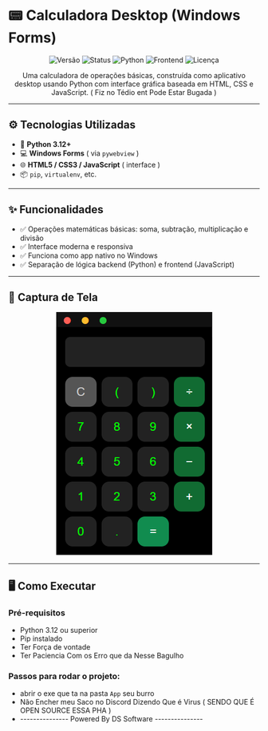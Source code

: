 # 📟 Calculadora Desktop (Windows Forms)

<p align="center">
  <img src="https://img.shields.io/badge/vers%C3%A3o-1.0.0-blue.svg" alt="Versão">
  <img src="https://img.shields.io/badge/status-estável-brightgreen.svg" alt="Status">
  <img src="https://img.shields.io/badge/Python-3.12%2B-blue.svg" alt="Python">
  <img src="https://img.shields.io/badge/frontend-JavaScript%20%7C%20HTML5-orange.svg" alt="Frontend">
  <img src="https://img.shields.io/badge/license-MIT-green.svg" alt="Licença">
</p>

<p align="center">
  Uma calculadora de operações básicas, construída como aplicativo desktop usando Python com interface gráfica baseada em HTML, CSS e JavaScript. ( Fiz no Tédio ent Pode Estar Bugada )
</p>

---

## ⚙️ Tecnologias Utilizadas

- 🐍 **Python 3.12+**
- 💻 **Windows Forms** ( via `pywebview` )
- 🌐 **HTML5 / CSS3 / JavaScript** ( interface )
- 📦 `pip`, `virtualenv`, etc.

---

## ✨ Funcionalidades

- ✅ Operações matemáticas básicas: soma, subtração, multiplicação e divisão
- ✅ Interface moderna e responsiva
- ✅ Funciona como app nativo no Windows
- ✅ Separação de lógica backend (Python) e frontend (JavaScript)

---

## 🧪 Captura de Tela

<p align="center">
  <img src="screenshot.png" alt="Screenshot">
</p>

---

## 🖥️ Como Executar

### Pré-requisitos

- Python 3.12 ou superior
- Pip instalado
- Ter Força de vontade
- Ter Paciencia Com os Erro que da Nesse Bagulho

### Passos para rodar o projeto:
- abrir o exe que ta na pasta `App` seu burro
- Não Encher meu Saco no Discord Dizendo Que é Virus ( SENDO QUE É OPEN SOURCE ESSA PHA )
- --------------- Powered By DS Software ---------------
